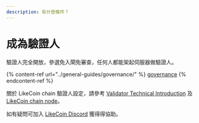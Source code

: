 ```yaml
---
description: 有什麼條件？
---
```


# 成為驗證人

驗證人完全開放，參選免入閘免審查，任何人都能架起伺服器做驗證人。

{% content-ref url="../general-guides/governance/" %}
[governance](../general-guides/governance/)
{% endcontent-ref %}

關於 LikeCoin chain 驗證人設定，請參考 [Validator Technical Introduction](https://docs.like.co/validator/technical-introduction) 及&#x20;[LikeCoin chain node](https://docs.like.co/validator/likecoin-chain-node)。

如有疑問可加入 [LikeCoin Discord](https://discord.com/invite/likecoin) 獲得得協助。[](https://daisymarisfung.gitbook.io/likecoincollection/newbie-village/validator)
